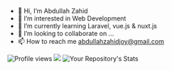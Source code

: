 - 👋 Hi, I’m Abdullah Zahid 
- 👀 I’m interested in Web Development
- 🌱 I’m currently learning Laravel, vue.js & nuxt.js 
- 💞️ I’m looking to collaborate on ...
- 📫 How to reach me abdullahzahidjoy@gmail.com

![Profile views](https://gpvc.arturio.dev/joy2362)  <img src="https://img.shields.io/github/followers/joy2362?label=Follow" style=" float:left, margin-right:10px" />
![Your Repository's Stats](https://github-readme-stats.vercel.app/api?username=Tanu-N-Prabhu&show_icons=true)



<!---
joy2362/joy2362 is a ✨ special ✨ repository because its `README.md` (this file) appears on your GitHub profile.
You can click the Preview link to take a look at your changes.
--->
